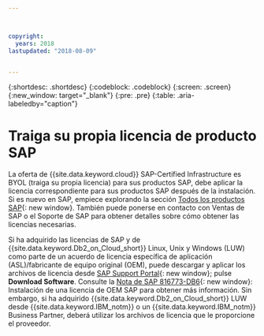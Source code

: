 ```yaml
---



copyright:
  years: 2018
lastupdated: "2018-08-09"


---
```


{:shortdesc: .shortdesc}
{:codeblock: .codeblock}
{:screen: .screen}
{:new_window: target="_blank"}
{:pre: .pre}
{:table: .aria-labeledby="caption"}


# Traiga su propia licencia de producto SAP

La oferta de {{site.data.keyword.cloud}} SAP-Certified Infrastructure es BYOL (traiga su propia licencia) para sus productos SAP, debe aplicar la licencia correspondiente para sus productos SAP después de la instalación. Si es nuevo en SAP, empiece explorando la sección [Todos los productos SAP](https://www.sap.com/products.html){: new window}. También puede ponerse en contacto con Ventas de SAP o el Soporte de SAP para obtener detalles sobre cómo obtener las licencias necesarias.

Si ha adquirido las licencias de SAP y de {{site.data.keyword.Db2_on_Cloud_short}} Linux, Unix y Windows (LUW) como parte de un acuerdo de licencia específica de aplicación (ASL)/fabricante de equipo original (OEM), puede descargar y aplicar los archivos de licencia desde [SAP Support Portal](https://support.sap.com/en/index.html){: new window}; pulse **Download Software**. Consulte la [Nota de SAP 816773-DB6](https://launchpad.support.sap.com/#/notes/816773){: new window}: Instalación de una licencia de OEM SAP para obtener más información. Sin embargo, si ha adquirido {{site.data.keyword.Db2_on_Cloud_short}} LUW desde {{site.data.keyword.IBM_notm}} o un {{site.data.keyword.IBM_notm}} Business Partner, deberá utilizar los archivos de licencia que le proporcione el proveedor.

